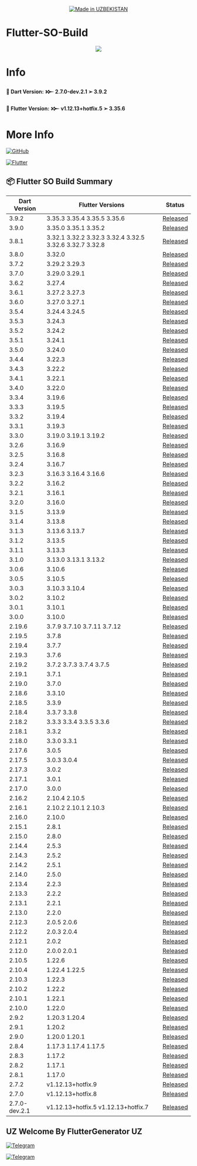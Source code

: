 <p align="center">
<a href="https://t.me/linkuzbio"><img title="Made in UZBEKISTAN" src="https://img.shields.io/badge/MADE%20IN-UZBEKISTAN-SCRIPT?colorA=%23ff8100&colorB=%23017e40&colorC=%23ff0000&style=for-the-badge"></a>
</p>

<a name="readme-top"></a>


# Flutter-SO-Build


<p align="center"> 
<a href="https://t.me/linkuzbio"><img src="https://readme-typing-svg.herokuapp.com?font=Fira+Code&weight=800&size=35&pause=1000&color=F74848&center=true&vCenter=true&random=false&width=435&lines=Flutter-SO-Build" /></a>
</p>


# Info

**🚀 Dart Version: 𒁍 2.7.0-dev.2.1 ➢ 3.9.2**

**🚀 Flutter Version: 𒁍 v1.12.13+hotfix.5 ➢ 3.35.6**


# More Info

[![GitHub](https://img.shields.io/badge/GitHub-%2312100E?style=for-the-badge&logo=github&logoColor=white)](https://github.com/flutter)

[![Flutter](https://img.shields.io/badge/Flutter-%2302569B?style=for-the-badge&logo=flutter&logoColor=white)](https://docs.flutter.dev/install/archive)

📦 Flutter SO Build Summary
-------

| Dart Version | Flutter Versions | Status |
|-------------|------------------|--------|
| 3.9.2 | 3.35.3 3.35.4 3.35.5 3.35.6 | [Released](https://github.com/FlutterGenerator/Flutter-SO-Build/releases/tag/v3.9.2) |
| 3.9.0 | 3.35.0 3.35.1 3.35.2 | [Released](https://github.com/FlutterGenerator/Flutter-SO-Build/releases/tag/v3.9.0) |
| 3.8.1 | 3.32.1 3.32.2 3.32.3 3.32.4 3.32.5 3.32.6 3.32.7 3.32.8 | [Released](https://github.com/FlutterGenerator/Flutter-SO-Build/releases/tag/v3.8.1) |
| 3.8.0 | 3.32.0 | [Released](https://github.com/FlutterGenerator/Flutter-SO-Build/releases/tag/v3.8.0) |
| 3.7.2 | 3.29.2 3.29.3 | [Released](https://github.com/FlutterGenerator/Flutter-SO-Build/releases/tag/v3.7.2) |
| 3.7.0 | 3.29.0 3.29.1 | [Released](https://github.com/FlutterGenerator/Flutter-SO-Build/releases/tag/v3.7.0) |
| 3.6.2 | 3.27.4 | [Released](https://github.com/FlutterGenerator/Flutter-SO-Build/releases/tag/v3.6.2) |
| 3.6.1 | 3.27.2 3.27.3 | [Released](https://github.com/FlutterGenerator/Flutter-SO-Build/releases/tag/v3.6.1) |
| 3.6.0 | 3.27.0 3.27.1 | [Released](https://github.com/FlutterGenerator/Flutter-SO-Build/releases/tag/v3.6.0) |
| 3.5.4 | 3.24.4 3.24.5 | [Released](https://github.com/FlutterGenerator/Flutter-SO-Build/releases/tag/v3.5.4) |
| 3.5.3 | 3.24.3 | [Released](https://github.com/FlutterGenerator/Flutter-SO-Build/releases/tag/v3.5.3) |
| 3.5.2 | 3.24.2 | [Released](https://github.com/FlutterGenerator/Flutter-SO-Build/releases/tag/v3.5.2) |
| 3.5.1 | 3.24.1 | [Released](https://github.com/FlutterGenerator/Flutter-SO-Build/releases/tag/v3.5.1) |
| 3.5.0 | 3.24.0 | [Released](https://github.com/FlutterGenerator/Flutter-SO-Build/releases/tag/v3.5.0) |
| 3.4.4 | 3.22.3 | [Released](https://github.com/FlutterGenerator/Flutter-SO-Build/releases/tag/v3.4.4) |
| 3.4.3 | 3.22.2 | [Released](https://github.com/FlutterGenerator/Flutter-SO-Build/releases/tag/v3.4.3) |
| 3.4.1 | 3.22.1 | [Released](https://github.com/FlutterGenerator/Flutter-SO-Build/releases/tag/v3.4.1) |
| 3.4.0 | 3.22.0 | [Released](https://github.com/FlutterGenerator/Flutter-SO-Build/releases/tag/v3.4.0) |
| 3.3.4 | 3.19.6 | [Released](https://github.com/FlutterGenerator/Flutter-SO-Build/releases/tag/v3.3.4) |
| 3.3.3 | 3.19.5 | [Released](https://github.com/FlutterGenerator/Flutter-SO-Build/releases/tag/v3.3.3) |
| 3.3.2 | 3.19.4 | [Released](https://github.com/FlutterGenerator/Flutter-SO-Build/releases/tag/v3.3.2) |
| 3.3.1 | 3.19.3 | [Released](https://github.com/FlutterGenerator/Flutter-SO-Build/releases/tag/v3.3.1) |
| 3.3.0 | 3.19.0 3.19.1 3.19.2 | [Released](https://github.com/FlutterGenerator/Flutter-SO-Build/releases/tag/v3.3.0) |
| 3.2.6 | 3.16.9 | [Released](https://github.com/FlutterGenerator/Flutter-SO-Build/releases/tag/v3.2.6) |
| 3.2.5 | 3.16.8 | [Released](https://github.com/FlutterGenerator/Flutter-SO-Build/releases/tag/v3.2.5) |
| 3.2.4 | 3.16.7 | [Released](https://github.com/FlutterGenerator/Flutter-SO-Build/releases/tag/v3.2.4) |
| 3.2.3 | 3.16.3 3.16.4 3.16.6 | [Released](https://github.com/FlutterGenerator/Flutter-SO-Build/releases/tag/v3.2.3) |
| 3.2.2 | 3.16.2 | [Released](https://github.com/FlutterGenerator/Flutter-SO-Build/releases/tag/v3.2.2) |
| 3.2.1 | 3.16.1 | [Released](https://github.com/FlutterGenerator/Flutter-SO-Build/releases/tag/v3.2.1) |
| 3.2.0 | 3.16.0 | [Released](https://github.com/FlutterGenerator/Flutter-SO-Build/releases/tag/v3.2.0) |
| 3.1.5 | 3.13.9 | [Released](https://github.com/FlutterGenerator/Flutter-SO-Build/releases/tag/v3.1.5) |
| 3.1.4 | 3.13.8 | [Released](https://github.com/FlutterGenerator/Flutter-SO-Build/releases/tag/v3.1.4) |
| 3.1.3 | 3.13.6 3.13.7 | [Released](https://github.com/FlutterGenerator/Flutter-SO-Build/releases/tag/v3.1.3) |
| 3.1.2 | 3.13.5 | [Released](https://github.com/FlutterGenerator/Flutter-SO-Build/releases/tag/v3.1.2) |
| 3.1.1 | 3.13.3 | [Released](https://github.com/FlutterGenerator/Flutter-SO-Build/releases/tag/v3.1.1) |
| 3.1.0 | 3.13.0 3.13.1 3.13.2 | [Released](https://github.com/FlutterGenerator/Flutter-SO-Build/releases/tag/v3.1.0) |
| 3.0.6 | 3.10.6 | [Released](https://github.com/FlutterGenerator/Flutter-SO-Build/releases/tag/v3.0.6) |
| 3.0.5 | 3.10.5 | [Released](https://github.com/FlutterGenerator/Flutter-SO-Build/releases/tag/v3.0.5) |
| 3.0.3 | 3.10.3 3.10.4 | [Released](https://github.com/FlutterGenerator/Flutter-SO-Build/releases/tag/v3.0.3) |
| 3.0.2 | 3.10.2 | [Released](https://github.com/FlutterGenerator/Flutter-SO-Build/releases/tag/v3.0.2) |
| 3.0.1 | 3.10.1 | [Released](https://github.com/FlutterGenerator/Flutter-SO-Build/releases/tag/v3.0.1) |
| 3.0.0 | 3.10.0 | [Released](https://github.com/FlutterGenerator/Flutter-SO-Build/releases/tag/v3.0.0) |
| 2.19.6 | 3.7.9 3.7.10 3.7.11 3.7.12 | [Released](https://github.com/FlutterGenerator/Flutter-SO-Build/releases/tag/v2.19.6) |
| 2.19.5 | 3.7.8 | [Released](https://github.com/FlutterGenerator/Flutter-SO-Build/releases/tag/v2.19.5) |
| 2.19.4 | 3.7.7 | [Released](https://github.com/FlutterGenerator/Flutter-SO-Build/releases/tag/v2.19.4) |
| 2.19.3 | 3.7.6 | [Released](https://github.com/FlutterGenerator/Flutter-SO-Build/releases/tag/v2.19.3) |
| 2.19.2 | 3.7.2 3.7.3 3.7.4 3.7.5 | [Released](https://github.com/FlutterGenerator/Flutter-SO-Build/releases/tag/v2.19.2) |
| 2.19.1 | 3.7.1 | [Released](https://github.com/FlutterGenerator/Flutter-SO-Build/releases/tag/v2.19.1) |
| 2.19.0 | 3.7.0 | [Released](https://github.com/FlutterGenerator/Flutter-SO-Build/releases/tag/v2.19.0) |
| 2.18.6 | 3.3.10 | [Released](https://github.com/FlutterGenerator/Flutter-SO-Build/releases/tag/v2.18.6) |
| 2.18.5 | 3.3.9 | [Released](https://github.com/FlutterGenerator/Flutter-SO-Build/releases/tag/v2.18.5) |
| 2.18.4 | 3.3.7 3.3.8 | [Released](https://github.com/FlutterGenerator/Flutter-SO-Build/releases/tag/v2.18.4) |
| 2.18.2 | 3.3.3 3.3.4 3.3.5 3.3.6 | [Released](https://github.com/FlutterGenerator/Flutter-SO-Build/releases/tag/v2.18.2) |
| 2.18.1 | 3.3.2 | [Released](https://github.com/FlutterGenerator/Flutter-SO-Build/releases/tag/v2.18.1) |
| 2.18.0 | 3.3.0 3.3.1 | [Released](https://github.com/FlutterGenerator/Flutter-SO-Build/releases/tag/v2.18.0) |
| 2.17.6 | 3.0.5 | [Released](https://github.com/FlutterGenerator/Flutter-SO-Build/releases/tag/v2.17.6) |
| 2.17.5 | 3.0.3 3.0.4 | [Released](https://github.com/FlutterGenerator/Flutter-SO-Build/releases/tag/v2.17.5) |
| 2.17.3 | 3.0.2 | [Released](https://github.com/FlutterGenerator/Flutter-SO-Build/releases/tag/v2.17.3) |
| 2.17.1 | 3.0.1 | [Released](https://github.com/FlutterGenerator/Flutter-SO-Build/releases/tag/v2.17.1) |
| 2.17.0 | 3.0.0 | [Released](https://github.com/FlutterGenerator/Flutter-SO-Build/releases/tag/v2.17.0) |
| 2.16.2 | 2.10.4 2.10.5 | [Released](https://github.com/FlutterGenerator/Flutter-SO-Build/releases/tag/v2.16.2) |
| 2.16.1 | 2.10.2 2.10.1 2.10.3 | [Released](https://github.com/FlutterGenerator/Flutter-SO-Build/releases/tag/v2.16.1) |
| 2.16.0 | 2.10.0 | [Released](https://github.com/FlutterGenerator/Flutter-SO-Build/releases/tag/v2.16.0) |
| 2.15.1 | 2.8.1 | [Released](https://github.com/FlutterGenerator/Flutter-SO-Build/releases/tag/v2.15.1) |
| 2.15.0 | 2.8.0 | [Released](https://github.com/FlutterGenerator/Flutter-SO-Build/releases/tag/v2.15.0) |
| 2.14.4 | 2.5.3 | [Released](https://github.com/FlutterGenerator/Flutter-SO-Build/releases/tag/v2.14.4) |
| 2.14.3 | 2.5.2 | [Released](https://github.com/FlutterGenerator/Flutter-SO-Build/releases/tag/v2.14.3) |
| 2.14.2 | 2.5.1 | [Released](https://github.com/FlutterGenerator/Flutter-SO-Build/releases/tag/v2.14.2) |
| 2.14.0 | 2.5.0 | [Released](https://github.com/FlutterGenerator/Flutter-SO-Build/releases/tag/v2.14.0) |
| 2.13.4 | 2.2.3 | [Released](https://github.com/FlutterGenerator/Flutter-SO-Build/releases/tag/v2.13.4) |
| 2.13.3 | 2.2.2 | [Released](https://github.com/FlutterGenerator/Flutter-SO-Build/releases/tag/v2.13.3) |
| 2.13.1 | 2.2.1 | [Released](https://github.com/FlutterGenerator/Flutter-SO-Build/releases/tag/v2.13.1) |
| 2.13.0 | 2.2.0 | [Released](https://github.com/FlutterGenerator/Flutter-SO-Build/releases/tag/v2.13.0) |
| 2.12.3 | 2.0.5 2.0.6 | [Released](https://github.com/FlutterGenerator/Flutter-SO-Build/releases/tag/v2.12.3) |
| 2.12.2 | 2.0.3 2.0.4 | [Released](https://github.com/FlutterGenerator/Flutter-SO-Build/releases/tag/v2.12.2) |
| 2.12.1 | 2.0.2 | [Released](https://github.com/FlutterGenerator/Flutter-SO-Build/releases/tag/v2.12.1) |
| 2.12.0 | 2.0.0 2.0.1 | [Released](https://github.com/FlutterGenerator/Flutter-SO-Build/releases/tag/v2.12.0) |
| 2.10.5 | 1.22.6 | [Released](https://github.com/FlutterGenerator/Flutter-SO-Build/releases/tag/v2.10.5) |
| 2.10.4 | 1.22.4 1.22.5 | [Released](https://github.com/FlutterGenerator/Flutter-SO-Build/releases/tag/v2.10.4) |
| 2.10.3 | 1.22.3 | [Released](https://github.com/FlutterGenerator/Flutter-SO-Build/releases/tag/v2.10.3) |
| 2.10.2 | 1.22.2 | [Released](https://github.com/FlutterGenerator/Flutter-SO-Build/releases/tag/v2.10.2) |
| 2.10.1 | 1.22.1 | [Released](https://github.com/FlutterGenerator/Flutter-SO-Build/releases/tag/v2.10.1) |
| 2.10.0 | 1.22.0 | [Released](https://github.com/FlutterGenerator/Flutter-SO-Build/releases/tag/v2.10.0) |
| 2.9.2 | 1.20.3 1.20.4 | [Released](https://github.com/FlutterGenerator/Flutter-SO-Build/releases/tag/v2.9.2) |
| 2.9.1 | 1.20.2 | [Released](https://github.com/FlutterGenerator/Flutter-SO-Build/releases/tag/v2.9.1) |
| 2.9.0 | 1.20.0 1.20.1 | [Released](https://github.com/FlutterGenerator/Flutter-SO-Build/releases/tag/v2.9.0) |
| 2.8.4 | 1.17.3 1.17.4 1.17.5 | [Released](https://github.com/FlutterGenerator/Flutter-SO-Build/releases/tag/v2.8.4) |
| 2.8.3 | 1.17.2 | [Released](https://github.com/FlutterGenerator/Flutter-SO-Build/releases/tag/v2.8.3) |
| 2.8.2 | 1.17.1 | [Released](https://github.com/FlutterGenerator/Flutter-SO-Build/releases/tag/v2.8.2) |
| 2.8.1 | 1.17.0 | [Released](https://github.com/FlutterGenerator/Flutter-SO-Build/releases/tag/v2.8.1) |
| 2.7.2 | v1.12.13+hotfix.9 | [Released](https://github.com/FlutterGenerator/Flutter-SO-Build/releases/tag/v2.7.2) |
| 2.7.0 | v1.12.13+hotfix.8 | [Released](https://github.com/FlutterGenerator/Flutter-SO-Build/releases/tag/v2.7.0) |
| 2.7.0-dev.2.1 | v1.12.13+hotfix.5 v1.12.13+hotfix.7 | [Released](https://github.com/FlutterGenerator/Flutter-SO-Build/releases/tag/v2.7.0-dev.2.1) |


## UZ Welcome By FlutterGenerator UZ

[![Telegram](https://img.shields.io/badge/TELEGRAM-CHANNEL-red?style=for-the-badge&logo=telegram)](https://t.me/linkuzbio)
  </a><p>
[![Telegram](https://img.shields.io/badge/TELEGRAM-OWNER-red?style=for-the-badge&logo=telegram)](https://t.me/tojik_proof_93)
</p>
